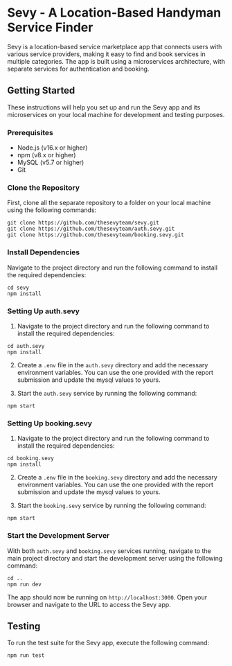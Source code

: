 # Sevy - A Location-Based Handyman Service Finder

Sevy is a location-based service marketplace app that connects users with various service providers, making it easy to find and book services in multiple categories. The app is built using a microservices architecture, with separate services for authentication and booking.

## Getting Started

These instructions will help you set up and run the Sevy app and its microservices on your local machine for development and testing purposes.

### Prerequisites

- Node.js (v16.x or higher)
- npm (v8.x or higher)
- MySQL (v5.7 or higher)
- Git

### Clone the Repository

First, clone all the separate repository to a folder on your local machine using the following commands:

```
git clone https://github.com/thesevyteam/sevy.git
git clone https://github.com/thesevyteam/auth.sevy.git
git clone https://github.com/thesevyteam/booking.sevy.git
```

### Install Dependencies

Navigate to the project directory and run the following command to install the required dependencies:

```
cd sevy
npm install
```

### Setting Up auth.sevy

1. Navigate to the project directory and run the following command to install the required dependencies:

```
cd auth.sevy
npm install
```

2. Create a `.env` file in the `auth.sevy` directory and add the necessary environment variables. You can use the one provided with the report submission and update the mysql values to yours.

3. Start the `auth.sevy` service by running the following command:

```
npm start
```

### Setting Up booking.sevy

1. Navigate to the project directory and run the following command to install the required dependencies:

```
cd booking.sevy
npm install
```

2. Create a `.env` file in the `booking.sevy` directory and add the necessary environment variables. You can use the one provided with the report submission and update the mysql values to yours.

3. Start the `booking.sevy` service by running the following command:

```
npm start
```

### Start the Development Server

With both `auth.sevy` and `booking.sevy` services running, navigate to the main project directory and start the development server using the following command:

```
cd ..
npm run dev
```

The app should now be running on `http://localhost:3000`. Open your browser and navigate to the URL to access the Sevy app.

## Testing

To run the test suite for the Sevy app, execute the following command:

```
npm run test
```

